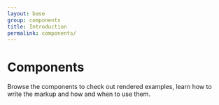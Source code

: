```yaml
---
layout: base
group: components
title: Introduction
permalink: components/
---
```


# Components

Browse the components to check out rendered examples, learn how to write the markup and how and when to use them.
